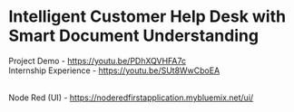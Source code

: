 # Intelligent Customer Help Desk with Smart Document Understanding
Project Demo - https://youtu.be/PDhXQVHFA7c<br>
Internship Experience - https://youtu.be/SUt8WwCboEA<br><br>

Node Red (UI) - https://noderedfirstapplication.mybluemix.net/ui/ <br>
